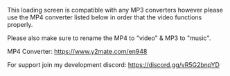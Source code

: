 This loading screen is compatible with any MP3 converters however please use the MP4 converter listed below in order that the video functions properly.

Please also make sure to rename the MP4 to "video" & MP3 to "music".

MP4 Converter: https://www.y2mate.com/en948

For support join my development discord: https://discord.gg/vR5G2bnpYD
